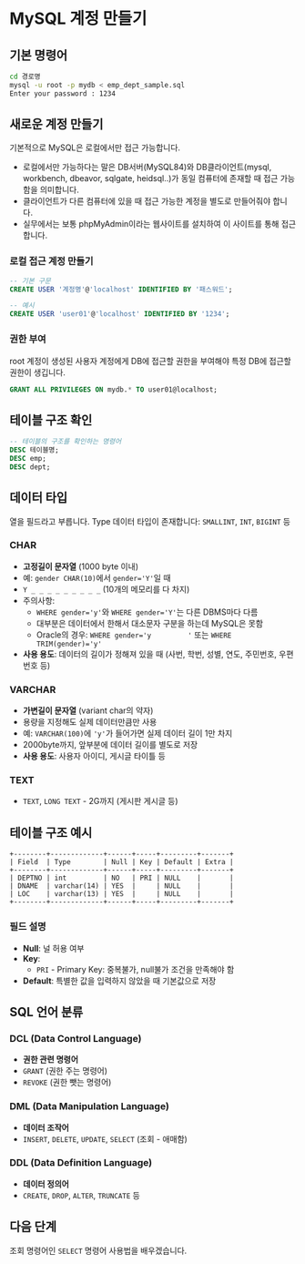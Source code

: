 # MySQL 계정 만들기

## 기본 명령어

```bash
cd 경로명 
mysql -u root -p mydb < emp_dept_sample.sql
Enter your password : 1234 
```

## 새로운 계정 만들기

기본적으로 MySQL은 로컬에서만 접근 가능합니다.
- 로컬에서만 가능하다는 말은 DB서버(MySQL84)와 DB클라이언트(mysql, workbench, dbeavor, sqlgate, heidsql..)가 동일 컴퓨터에 존재할 때 접근 가능함을 의미합니다.
- 클라이언트가 다른 컴퓨터에 있을 때 접근 가능한 계정을 별도로 만들어줘야 합니다.
- 실무에서는 보통 phpMyAdmin이라는 웹사이트를 설치하여 이 사이트를 통해 접근합니다.

### 로컬 접근 계정 만들기

```sql
-- 기본 구문
CREATE USER '계정명'@'localhost' IDENTIFIED BY '패스워드';

-- 예시
CREATE USER 'user01'@'localhost' IDENTIFIED BY '1234';
```

### 권한 부여

root 계정이 생성된 사용자 계정에게 DB에 접근할 권한을 부여해야 특정 DB에 접근할 권한이 생깁니다.

```sql
GRANT ALL PRIVILEGES ON mydb.* TO user01@localhost;
```

## 테이블 구조 확인

```sql
-- 테이블의 구조를 확인하는 명령어
DESC 테이블명;
DESC emp;
DESC dept;
```

## 데이터 타입

열을 필드라고 부릅니다. Type 데이터 타입이 존재합니다: `SMALLINT`, `INT`, `BIGINT` 등

### CHAR
- **고정길이 문자열** (1000 byte 이내)
- 예: `gender CHAR(10)`에서 `gender='Y'`일 때
- `Y _ _ _ _ _ _ _ _ _` (10개의 메모리를 다 차지)
- 주의사항:
  - `WHERE gender='y'`와 `WHERE gender='Y'`는 다른 DBMS마다 다름
  - 대부분은 데이터에서 한해서 대소문자 구분을 하는데 MySQL은 못함
  - Oracle의 경우: `WHERE gender='y         '` 또는 `WHERE TRIM(gender)='y'`
- **사용 용도**: 데이터의 길이가 정해져 있을 때 (사번, 학번, 성별, 연도, 주민번호, 우편번호 등)

### VARCHAR
- **가변길이 문자열** (variant char의 약자)
- 용량을 지정해도 실제 데이터만큼만 사용
- 예: `VARCHAR(100)`에 `'y'`가 들어가면 실제 데이터 길이 1만 차지
- 2000byte까지, 앞부분에 데이터 길이를 별도로 저장
- **사용 용도**: 사용자 아이디, 게시글 타이틀 등

### TEXT
- `TEXT`, `LONG TEXT` - 2G까지 (게시판 게시글 등)

## 테이블 구조 예시

```
+--------+-------------+------+-----+---------+-------+
| Field  | Type        | Null | Key | Default | Extra |
+--------+-------------+------+-----+---------+-------+
| DEPTNO | int         | NO   | PRI | NULL    |       |
| DNAME  | varchar(14) | YES  |     | NULL    |       |
| LOC    | varchar(13) | YES  |     | NULL    |       |
+--------+-------------+------+-----+---------+-------+
```

### 필드 설명
- **Null**: 널 허용 여부
- **Key**: 
  - `PRI` - Primary Key: 중복불가, null불가 조건을 만족해야 함
- **Default**: 특별한 값을 입력하지 않았을 때 기본값으로 저장

## SQL 언어 분류

### DCL (Data Control Language)
- **권한 관련 명령어**
- `GRANT` (권한 주는 명령어)
- `REVOKE` (권한 뺏는 명령어)

### DML (Data Manipulation Language)
- **데이터 조작어**
- `INSERT`, `DELETE`, `UPDATE`, `SELECT` (조회 - 애매함)

### DDL (Data Definition Language)
- **데이터 정의어**
- `CREATE`, `DROP`, `ALTER`, `TRUNCATE` 등

## 다음 단계

조회 명령어인 `SELECT` 명령어 사용법을 배우겠습니다. 